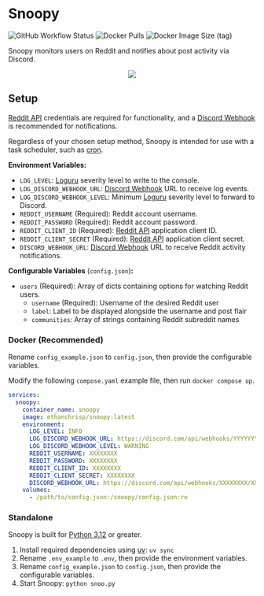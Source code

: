 # Snoopy

![GitHub Workflow Status](https://img.shields.io/github/actions/workflow/status/EthanC/Snoopy/ci.yaml?branch=main) ![Docker Pulls](https://img.shields.io/docker/pulls/ethanchrisp/snoopy?label=Docker%20Pulls) ![Docker Image Size (tag)](https://img.shields.io/docker/image-size/ethanchrisp/snoopy/latest?label=Docker%20Image%20Size)

Snoopy monitors users on Reddit and notifies about post activity via Discord.

<p align="center">
    <img src="https://i.imgur.com/x3eLTpA.png" draggable="false">
</p>

## Setup

[Reddit API](https://github.com/reddit-archive/reddit/wiki/OAuth2#getting-started) credentials are required for functionality, and a [Discord Webhook](https://support.discord.com/hc/en-us/articles/228383668-Intro-to-Webhooks) is recommended for notifications.

Regardless of your chosen setup method, Snoopy is intended for use with a task scheduler, such as [cron](https://crontab.guru/).

**Environment Variables:**

-   `LOG_LEVEL`: [Loguru](https://loguru.readthedocs.io/en/stable/api/logger.html) severity level to write to the console.
-   `LOG_DISCORD_WEBHOOK_URL`: [Discord Webhook](https://support.discord.com/hc/en-us/articles/228383668-Intro-to-Webhooks) URL to receive log events.
-   `LOG_DISCORD_WEBHOOK_LEVEL`: Minimum [Loguru](https://loguru.readthedocs.io/en/stable/api/logger.html) severity level to forward to Discord.
-   `REDDIT_USERNAME` (Required): Reddit account username.
-   `REDDIT_PASSWORD` (Required): Reddit account password.
-   `REDDIT_CLIENT_ID` (Required): [Reddit API](https://github.com/reddit-archive/reddit/wiki/OAuth2#getting-started) application client ID.
-   `REDDIT_CLIENT_SECRET` (Required): [Reddit API](https://github.com/reddit-archive/reddit/wiki/OAuth2#getting-started) application client secret.
-   `DISCORD_WEBHOOK_URL`: [Discord Webhook](https://support.discord.com/hc/en-us/articles/228383668-Intro-to-Webhooks) URL to receive Reddit activity notifications.

**Configurable Variables** (`config.json`)**:**

-   `users` (Required): Array of dicts containing options for watching Reddit users.
    -   `username` (Required): Username of the desired Reddit user
    -   `label`: Label to be displayed alongside the username and post flair
    -   `communities`: Array of strings containing Reddit subreddit names

### Docker (Recommended)

Rename `config_example.json` to `config.json`, then provide the configurable variables.

Modify the following `compose.yaml` example file, then run `docker compose up`.

```yml
services:
  snoopy:
    container_name: snoopy
    image: ethanchrisp/snoopy:latest
    environment:
      LOG_LEVEL: INFO
      LOG_DISCORD_WEBHOOK_URL: https://discord.com/api/webhooks/YYYYYYYY/YYYYYYYY
      LOG_DISCORD_WEBHOOK_LEVEL: WARNING
      REDDIT_USERNAME: XXXXXXXX
      REDDIT_PASSWORD: XXXXXXXX
      REDDIT_CLIENT_ID: XXXXXXXX
      REDDIT_CLIENT_SECRET: XXXXXXXX
      DISCORD_WEBHOOK_URL: https://discord.com/api/webhooks/XXXXXXXX/XXXXXXXX
    volumes:
      - /path/to/config.json:/snoopy/config.json:ro
```

### Standalone

Snoopy is built for [Python 3.12](https://www.python.org/) or greater.

1. Install required dependencies using [uv](https://github.com/astral-sh/uv): `uv sync`
2. Rename `.env_example` to `.env`, then provide the environment variables.
3. Rename `config_example.json` to `config.json`, then provide the configurable variables.
4. Start Snoopy: `python snoo.py`

